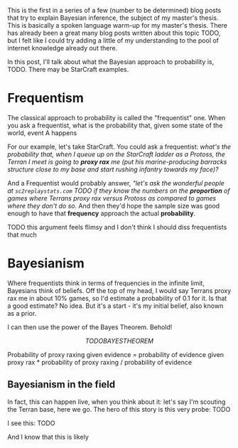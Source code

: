 <!--
.. title: Bayesian Inference part 1: What I Talk About When I Talk About Bayes
.. slug: bayesian1
.. date: 2020-02-25 18:00:00 UTC+01:00
.. tags: Bayes
.. type: text
-->

This is the first in a series of a few (number to be determined) blog posts that try to explain Bayesian inference, the subject of my master's thesis. This is basically a spoken language warm-up for my master's thesis. There has already been a great many blog posts written about this topic TODO, but I felt like I could try adding a little of my understanding to the pool of internet knowledge already out there.

In this post, I'll talk about what the Bayesian approach to probability is, TODO. There may be StarCraft examples.

# Frequentism

The classical approach to probability is called the "frequentist" one. When you ask a frequentist, what is the probability that, given some state of the world, event A happens

For our example, let's take StarCraft. You could ask a frequentist: *what's the probability that, when I queue up on the StarCraft ladder as a Protoss, the Terran I meet is going to **proxy rax** me (put his marine-producing barracks structure close to my base and start rushing infantry towards my face)?*

And a Frequentist would probably answer, *"let's ask the wonderful people at `sc2replaystats.com` TODO if they know the numbers on the **proportion** of games where Terrans proxy rax versus Protoss as compared to games where they don't do so*. And then they'd hope the sample size was good enough to have that **frequency** approach the actual **probability**.

TODO this argument feels flimsy and I don't think I should diss frequentists that much

# Bayesianism

Where frequentists think in terms of frequencies in the infinite limit, Bayesians think of beliefs. Off the top of my head, I would say Terrans proxy rax me in about 10% games, so I'd estimate a probability of 0.1 for it. Is that a good estimate? No idea. But it's a start - it's my initial belief, also known as a prior.

I can then use the power of the Bayes Theorem. Behold!

$$TODO BAYES THEOREM$$

Probability of proxy raxing given evidence = probability of evidence given proxy rax * probability of proxy raxing / probability of evidence

## Bayesianism in the field

In fact, this can happen live, when you think about it: let's say I'm scouting the Terran base, here we go. The hero of this story is this very probe: TODO

I see this: TODO

And I know that this is likely
